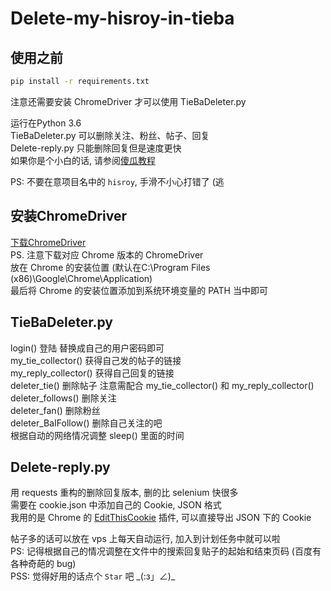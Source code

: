 # Delete-my-hisroy-in-tieba 

## 使用之前

```sh  
pip install -r requirements.txt
```
注意还需要安装 ChromeDriver 才可以使用 TieBaDeleter.py  

运行在Python 3.6  
TieBaDeleter.py 可以删除关注、粉丝、帖子、回复  
Delete-reply.py 只能删除回复但是速度更快  
如果你是个小白的话, 请参阅[傻瓜教程][3]  

PS: 不要在意项目名中的 `hisroy`, 手滑不小心打错了 (逃

## 安装ChromeDriver

[下载ChromeDriver][1]  
PS. 注意下载对应 Chrome 版本的 ChromeDriver  
放在 Chrome 的安装位置 (默认在C:\Program Files (x86)\Google\Chrome\Application)  
最后将 Chrome 的安装位置添加到系统环境变量的 PATH 当中即可  

## TieBaDeleter.py

login() 登陆 替换成自己的用户密码即可  
my_tie_collector() 获得自己发的帖子的链接  
my_reply_collector() 获得自己回复的链接  
deleter_tie() 删除帖子 注意需配合 my_tie_collector() 和 my_reply_collector()  
deleter_follows() 删除关注  
deleter_fan() 删除粉丝  
deleter_BaIFollow() 删除自己关注的吧  
根据自动的网络情况调整 sleep() 里面的时间  

## Delete-reply.py

用 requests 重构的删除回复版本, 删的比 selenium 快很多  
需要在 cookie.json 中添加自己的 Cookie, JSON 格式  
我用的是 Chrome 的 [EditThisCookie][2] 插件, 可以直接导出 JSON 下的 Cookie  

帖子多的话可以放在 vps 上每天自动运行, 加入到计划任务中就可以啦  
PS: 记得根据自己的情况调整在文件中的搜索回复贴子的起始和结束页码 (百度有各种奇葩的 bug)  
PSS: 觉得好用的话点个 `Star` 吧 \_(:з」∠)\_

[1]: https://sites.google.com/a/chromium.org/chromedriver/downloads
[2]: https://chrome.google.com/webstore/detail/editthiscookie/fngmhnnpilhplaeedifhccceomclgfbg
[3]: https://github.com/rmb122/Delete-my-hisroy-in-tieba/blob/master/Guide.md
